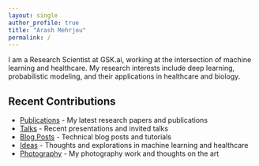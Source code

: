 ```yaml
---
layout: single
author_profile: true
title: "Arash Mehrjou"
permalink: /
---
```


I am a Research Scientist at GSK.ai, working at the intersection of machine learning and healthcare. My research interests include deep learning, probabilistic modeling, and their applications in healthcare and biology.

## Recent Contributions
- [Publications](/publications/) - My latest research papers and publications
- [Talks](/talks/) - Recent presentations and invited talks
- [Blog Posts](/posts/) - Technical blog posts and tutorials
- [Ideas](/ideas/) - Thoughts and explorations in machine learning and healthcare
- [Photography](/photography/) - My photography work and thoughts on the art 